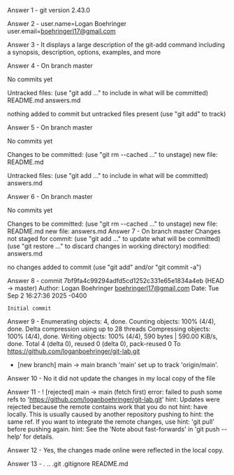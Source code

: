 Answer 1 - git version 2.43.0

Answer 2 - user.name=Logan Boehringer
user.email=boehringerl17@gmail.com

Answer 3 - It displays a large description of the git-add command including a synopsis, description, options, examples, and more

Answer 4 - On branch master

No commits yet

Untracked files:
  (use "git add <file>..." to include in what will be committed)
	README.md
	answers.md

nothing added to commit but untracked files present (use "git add" to track)

Answer 5 - On branch master

No commits yet

Changes to be committed:
  (use "git rm --cached <file>..." to unstage)
	new file:   README.md

Untracked files:
  (use "git add <file>..." to include in what will be committed)
	answers.md
	
Answer 6 - On branch master

No commits yet

Changes to be committed:
  (use "git rm --cached <file>..." to unstage)
	new file:   README.md
	new file:   answers.md
Answer 7 - On branch master
Changes not staged for commit:
  (use "git add <file>..." to update what will be committed)
  (use "git restore <file>..." to discard changes in working directory)
	modified:   answers.md

no changes added to commit (use "git add" and/or "git commit -a")

Answer 8 - commit 7bf9fa4c99294adfd5cd1252c331e65e1834a4eb (HEAD -> master)
Author: Logan Boehringer <boehringerl17@gmail.com>
Date:   Tue Sep 2 16:27:36 2025 -0400

    Initial commit
Answer 9 - Enumerating objects: 4, done.
Counting objects: 100% (4/4), done.
Delta compression using up to 28 threads
Compressing objects: 100% (4/4), done.
Writing objects: 100% (4/4), 590 bytes | 590.00 KiB/s, done.
Total 4 (delta 0), reused 0 (delta 0), pack-reused 0
To https://github.com/loganboehringer/git-lab.git
 * [new branch]      main -> main
branch 'main' set up to track 'origin/main'.

Answer 10 - No it did not update the changes in my local copy of the file

Answer 11 -  ! [rejected]        main -> main (fetch first)
error: failed to push some refs to 'https://github.com/loganboehringer/git-lab.git'
hint: Updates were rejected because the remote contains work that you do not
hint: have locally. This is usually caused by another repository pushing to
hint: the same ref. If you want to integrate the remote changes, use
hint: 'git pull' before pushing again.
hint: See the 'Note about fast-forwards' in 'git push --help' for details.

Answer 12 - Yes, the changes made online were reflected in the local copy.

Answer 13 - .  ..  .git  .gitignore  README.md
